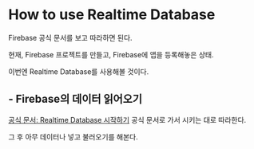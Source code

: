 # How to use Realtime Database
Firebase 공식 문서를 보고 따라하면 된다.

현재, Firebase 프로젝트를 만들고, Firebase에 앱을 등록해놓은 상태.

이번엔 Realtime Database를 사용해볼 것이다.

## - Firebase의 데이터 읽어오기
[공식 문서: Realtime Database 시작하기](https://firebase.google.com/docs/database/ios/start)
공식 문서로 가서 시키는 대로 따라한다.

그 후 아무 데이터나 넣고 불러오기를 해본다.